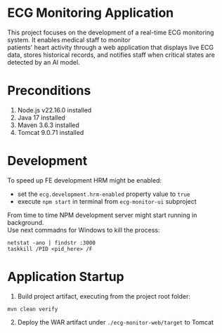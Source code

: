 # ECG Monitoring Application

This project focuses on the development of a real-time ECG monitoring system. It enables medical staff to monitor  
patients' heart activity through a web application that displays live ECG data, stores historical records, and
notifies staff when critical states are detected by an AI model.

# Preconditions

1. Node.js v22.16.0 installed
2. Java 17 installed
3. Maven 3.6.3 installed
4. Tomcat 9.0.71 installed

# Development

To speed up FE development HRM might be enabled:

- set the `ecg.development.hrm-enabled` property value to `true`
- execute `npm start` in terminal from `ecg-monitor-ui` subproject

From time to time NPM development server might start running in background.  
Use next commadns for Windows to kill the process:

```commandline
netstat -ano | findstr :3000
taskkill /PID <pid_here> /F
```

# Application Startup
1. Build project artifact, executing from the project root folder:
```commandline
mvn clean verify
```
2. Deploy the WAR artifact under `./ecg-monitor-web/target` to Tomcat


